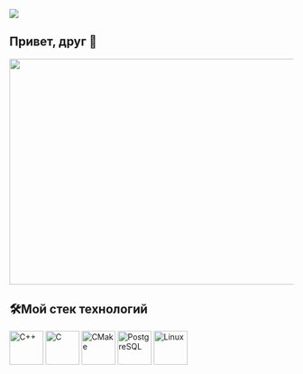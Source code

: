 ![](https://komarev.com/ghpvc/?username=RomanB51)
## Привет, друг 👋
<p align="center">
  <img src="https://media.giphy.com/media/v1.Y2lkPTc5MGI3NjExZDdxNjRpZ2Y3bm9lNHo1cWVvYm81aTU0eW5iNHgwcmp4Y2pqaWU3YyZlcD12MV9naWZzX3NlYXJjaCZjdD1n/qgQUggAC3Pfv687qPC/giphy.gif" width="800" height="400"/>
</p>


## 🛠️Мой стек технологий
<p>
<img src="https://img.shields.io/badge/-white?style=for-the-badge&logo=cplusplus&logoColor=red" width="60" height="60" title="C++"/>
<img src="https://img.shields.io/badge/-white?style=for-the-badge&logo=c&logoColor=blue" width="60" height="60" title="C"/>
<img src="https://img.shields.io/badge/-white?style=for-the-badge&logo=cmake&logoColor=7CFC00" width="60" height="60" title="CMake"/>
<img src="https://img.shields.io/badge/-white?style=for-the-badge&logo=postgresql&logoColor=FFC0CB" width="60" height="60" title="PostgreSQL"/> 
<img src="https://img.shields.io/badge/-white?style=for-the-badge&logo=linux&logoColor=FCC624" width="60" height="60" title="Linux"/> 
</p>
